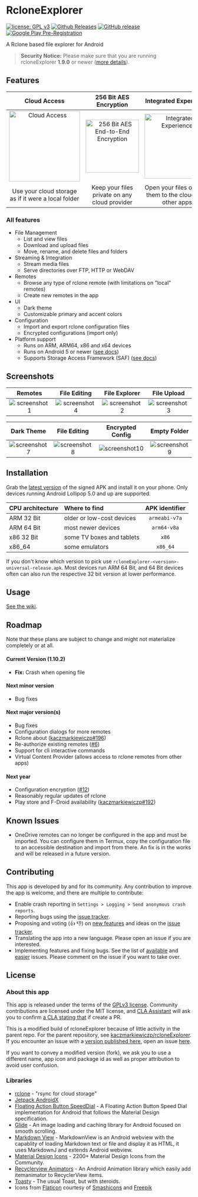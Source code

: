 # RcloneExplorer
[![license: GPL v3](https://img.shields.io/badge/License-GPLv3-blue.svg)](https://github.com/x0b/rcloneExplorer/blob/master-x0b/LICENSE) [![Github Releases](https://img.shields.io/github/downloads/x0b/rcloneExplorer/total.svg)](https://github.com/x0b/rcloneExplorer/releases) [![GitHub release](https://img.shields.io/github/v/release/x0b/rcloneExplorer?include_prereleases)](https://github.com/x0b/rcloneExplorer/releases/latest) [![Google Play Pre-Registration](https://img.shields.io/badge/Google_Play-Pre%E2%80%93Registration-brightgreen)](https://forms.gle/5jLYhZwafx7nEfi16)

A Rclone based file explorer for Android

> **Security Notice:** Please make sure that you are running rcloneExplorer **1.9.0** or newer ([more details](https://github.com/x0b/rcloneExplorer/wiki/Security-Notice-201901:-Remote-contents-readable-from-local-network-when-browsing-any-remote-with-thumbnails-enabled.)).


Features
--------

Cloud Access | 256 Bit AES Encryption | Integrated Experience
:-----:|:--------------:|:-----------:
<img src="https://github.com/x0b/rcloneExplorer/blob/master-x0b/docs/cloud-computing.png?raw=true" alt="Cloud Access" width="192" /> | <img src="https://github.com/x0b/rcloneExplorer/blob/master-x0b/docs/locked-padlock.png?raw=true" alt="256 Bit AES End-to-End Encryption" width="144" /> | <img src="https://github.com/x0b/rcloneExplorer/blob/master-x0b/docs/smartphone.png?raw=true" alt="Integrated Experience" width="176"/>
Use your cloud storage as if it were a local folder | Keep your files private on any cloud provider | Open your files or send them to the cloud with other apps

### All features
- File Management
    - List and view files
    - Download and upload files
    - Move, rename, and delete files and folders
- Streaming & Integration
    - Stream media files
    - Serve directories over FTP, HTTP or WebDAV
- Remotes
    - Browse any type of rclone remote (with limitations on "local" remotes)
    - Create new remotes in the app
- UI
    - Dark theme
    - Customizable primary and accent colors
- Configuration
    - Import and export rclone configuration files
    - Encrypted configurations (import only)
- Platform support
    - Runs on ARM, ARM64, x86 and x64 devices
    - Runs on Android 5 or newer ([see docs](https://github.com/x0b/rcloneExplorer/wiki#android-support-roadmap))
    - Supports Storage Access Framework (SAF) ([see docs](https://github.com/x0b/rcloneExplorer/wiki#adding-local-storage-saf))

Screenshots
-----------
Remotes|File Editing|File Explorer|File Upload
:-----:|:--------------:|:-----------:|:---------:|
![screenshot1](https://github.com/x0b/rcloneExplorer/blob/master-x0b/docs/screenshot_1.png?raw=true)|![screenshot4](https://github.com/x0b/rcloneExplorer/blob/master-x0b/docs/screenshot_4.png?raw=true)|![screenshot2](https://github.com/x0b/rcloneExplorer/blob/master-x0b/docs/screenshot_2.png?raw=true)|![screenshot3](https://github.com/x0b/rcloneExplorer/blob/master-x0b/docs/screenshot_3.png?raw=true)

Dark Theme|File Editing|Encrypted Config| Empty Folder
:----------:|:----------:|:--------:|:-------------:|
![screenshot7](https://github.com/x0b/rcloneExplorer/blob/master-x0b/docs/screenshot_7.png?raw=true)|![screenshot8](https://github.com/x0b/rcloneExplorer/blob/master-x0b/docs/screenshot_8.png?raw=true)|![screenshot10](https://github.com/x0b/rcloneExplorer/blob/master-x0b/docs/screenshot_10.png?raw=true) | ![screenshot9](https://github.com/x0b/rcloneExplorer/blob/master-x0b/docs/screenshot_9.png?raw=true) |


Installation
------------
Grab the [latest version](https://github.com/x0b/rcloneExplorer/releases/latest) of the signed APK and install it on your phone. Only devices running Android Lollipop 5.0 and up are supported. 

| CPU architecture | Where to find | APK identifier |
|:---|:--|:---:|
|ARM 32 Bit | older or low-cost devices | ```armeabi-v7a``` |
|ARM 64 Bit | most newer devices | ```arm64-v8a``` |
|x86 32 Bit | some TV boxes and tablets | ```x86``` |
|x86_64 | some emulators | ```x86_64``` |

If you don't know which version to pick use ```rcloneExplorer-<version>-universal-release.apk```. Most devices run ARM 64 Bit, and 64 Bit devices often can also run the respective 32 bit version at lower performance.

Usage
------------
[See the wiki](https://github.com/x0b/rcloneExplorer/wiki).

Roadmap
------------
Note that these plans are subject to change and might not materialize completely or at all.

#### Current Version (1.10.2)
 * **Fix:** Crash when opening file

#### Next minor version
- Bug fixes

#### Next major version(s)
- Bug fixes
- Configuration dialogs for more remotes
- Rclone about ([kaczmarkiewiczp#196](https://github.com/kaczmarkiewiczp/rcloneExplorer/issues/196))
- Re-authorize existing remotes ([#6](https://github.com/x0b/rcloneExplorer/issues/6))
- Support for cli interactive commands
- Virtual Content Provider (allows access to rclone remotes from other apps)

#### Next year
- Configuration encryption ([#12](https://github.com/x0b/rcloneExplorer/issues/12))
- Reasonably regular updates of rclone
- Play store and F-Droid availability ([kaczmarkiewiczp#192](https://github.com/kaczmarkiewiczp/rcloneExplorer/issues/197))

Known Issues
------------
- OneDrive remotes can no longer be configured in the app and must be imported. You can configure them in Termux, copy the configuration file to an accessible destination and import from there. An fix is in the works and will be released in a future version.

Contributing
------------
This app is developed by and for its community. Any contribution to improve the app is welcome, and there are multiple to contribute:
- Enable crash reporting in ```Settings > Logging > Send anonymous crash reports```.
- Reporting bugs using the [issue tracker](https://github.com/x0b/rcloneExplorer/issues).
- Proposing and voting (👍 👎) on [new features](https://github.com/x0b/rcloneExplorer/issues?q=is%3Aissue+is%3Aopen+label%3Aenhancement+sort%3Areactions-%2B1-desc) and ideas on the [issue tracker](https://github.com/x0b/rcloneExplorer/issues).
- Translating the app into a new language. Please open an issue if you are interested.
- Implementing features and fixing bugs. See the list of [available](https://github.com/x0b/rcloneExplorer/issues?utf8=%E2%9C%93&q=is%3Aissue+is%3Aopen+label%3A%22help+wanted%22) and [easier](https://github.com/x0b/rcloneExplorer/issues?q=is%3Aissue+is%3Aopen+label%3A%22good+first+issue%22) issues. Please comment on the issue if you want to take over.

License
-----------------
### About this app
This app is released under the terms of the [GPLv3 license](https://github.com/x0b/rcloneExplorer/blob/master-x0b/LICENSE). Community contributions are licensed under the MIT license, and [CLA Assistant](https://cla-assistant.io/) will ask you to confirm [a CLA stating that](https://gist.githubusercontent.com/x0b/889f037d76706fc9e3ab8ee1c047841b/raw/67c028b19e33111428904558cfda0c01039d1574/rcloneExplorer-cla-202001) if create a PR. 

This is a modified build of rcloneExplorer because of little activity in the parent repo. For the parent repository, see [kaczmarkiewiczp/rcloneExplorer](https://github.com/kaczmarkiewiczp/rcloneExplorer). If you encounter an issue with a [version published here](https://github.com/x0b/rcloneExplorer/releases), open an issue  [here](https://github.com/x0b/rcloneExplorer/issues/new). 

If you want to convey a modified version (fork), we ask you to use a different name, app icon and package id as well as proper attribution to avoid user confusion.

### Libraries
- [rclone](https://github.com/rclone/rclone) - "rsync for cloud storage"
- [Jetpack AndroidX](https://developer.android.com/license)
- [Floating Action Button SpeedDial](https://github.com/leinardi/FloatingActionButtonSpeedDial) - A Floating Action Button Speed Dial implementation for Android that follows the Material Design specification.
- [Glide](https://github.com/bumptech/glide) - An image loading and caching library for Android focused on smooth scrolling.
- [Markdown View](https://github.com/falnatsheh/MarkdownView) - MarkdownView is an Android webview with the capablity of loading Markdown text or file and display it as HTML, it uses MarkdownJ and extends Android webview.
- [Material Design Icons](https://github.com/Templarian/MaterialDesign) - 2200+ Material Design Icons from the Community.
- [Recyclerview Animators](https://github.com/wasabeef/recyclerview-animators) - An Android Animation library which easily add itemanimator to RecyclerView items.
- [Toasty](https://github.com/GrenderG/Toasty) - The usual Toast, but with steroids.
- Icons from [Flaticon](https://www.flaticon.com) courtesy of [Smashicons](https://www.flaticon.com/authors/smashicons) and [Freepik](https://www.flaticon.com/authors/freepik)
